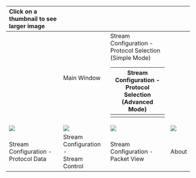 | Click on a thumbnail to see larger image | ![![](http://wiki.ostinato.googlecode.com/hg/screenshots/thumbs/mainWin.png)](http://wiki.ostinato.googlecode.com/hg/screenshots/mainWin.png) | ![![](http://wiki.ostinato.googlecode.com/hg/screenshots/thumbs/scdProtoSimple.png)](http://wiki.ostinato.googlecode.com/hg/screenshots/scdProtoSimple.png) | ![![](http://wiki.ostinato.googlecode.com/hg/screenshots/thumbs/scdProtoAdv.png)](http://wiki.ostinato.googlecode.com/hg/screenshots/scdProtoAdv.png) |
|:-----------------------------------------|:----------------------------------------------------------------------------------------------------------------------------------------------|:------------------------------------------------------------------------------------------------------------------------------------------------------------|:------------------------------------------------------------------------------------------------------------------------------------------------------|
|  | Main Window | Stream Configuration -<br>Protocol Selection (Simple Mode) <table><thead><th> Stream Configuration -<br>Protocol Selection (Advanced Mode) </th></thead><tbody>
<tr><td> <a href='http://wiki.ostinato.googlecode.com/hg/screenshots/scdProtoData.png'><img src='http://wiki.ostinato.googlecode.com/hg/screenshots/thumbs/scdProtoData.png' /></a> </td><td> <a href='http://wiki.ostinato.googlecode.com/hg/screenshots/scdControl.png'><img src='http://wiki.ostinato.googlecode.com/hg/screenshots/thumbs/scdControl.png' /></a> </td><td> <a href='http://wiki.ostinato.googlecode.com/hg/screenshots/scdPktView.png'><img src='http://wiki.ostinato.googlecode.com/hg/screenshots/thumbs/scdPktView.png' /></a> </td><td> <a href='http://wiki.ostinato.googlecode.com/hg/screenshots/about.png'><img src='http://wiki.ostinato.googlecode.com/hg/screenshots/thumbs/about.png' /></a> </td></tr>
<tr><td> Stream Configuration -<br>Protocol Data </td><td> Stream Configuration -<br>Stream Control </td><td> Stream Configuration -<br>Packet View </td><td> About </td></tr>
